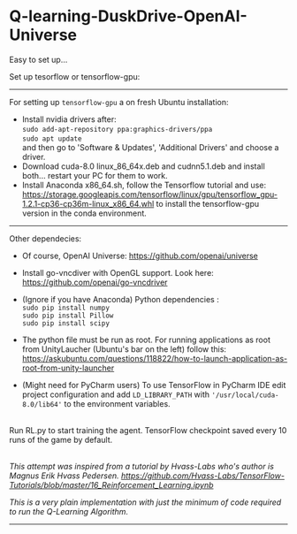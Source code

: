 # Q-learning-DuskDrive-OpenAI-Universe

Easy to set up...

Set up tesorflow or tensorflow-gpu:<br>
____

For setting up ```tensorflow-gpu``` a on fresh Ubuntu installation:
* Install nvidia drivers after: <br>
```sudo add-apt-repository ppa:graphics-drivers/ppa```<br>
```sudo apt update```<br>
and then go to 'Software & Updates', 'Additional Drivers' and choose a driver.
* Download cuda-8.0 linux_86_64x.deb and cudnn5.1.deb and install both... restart your PC for them to work.
* Install Anaconda x86_64.sh, follow the Tensorflow tutorial and use: https://storage.googleapis.com/tensorflow/linux/gpu/tensorflow_gpu-1.2.1-cp36-cp36m-linux_x86_64.whl
to install the tensorflow-gpu version in the conda environment. 
___

Other dependecies:

* Of course, OpenAI Universe: https://github.com/openai/universe
* Install go-vncdiver with OpenGL support. Look here: https://github.com/openai/go-vncdriver

* (Ignore if you have Anaconda) Python dependencies :<br>
```sudo pip install numpy```<br>
```sudo pip install Pillow```<br>
```sudo pip install scipy```<br>


* The python file must be run as root. For running applications as root from UnityLaucher (Ubuntu's bar on the left) follow this: https://askubuntu.com/questions/118822/how-to-launch-application-as-root-from-unity-launcher
 
* (Might need for PyCharm users) To use TensorFlow in PyCharm IDE edit project configuration and add ```LD_LIBRARY_PATH``` with ```'/usr/local/cuda-8.0/lib64'``` to the environment variables.<br><br>


Run RL.py to start training the agent. TensorFlow checkpoint saved every 10 runs of the game by default.<br><br>


<i>This attempt was inspired from a tutorial by Hvass-Labs who's author is Magnus Erik Hvass Pedersen.
https://github.com/Hvass-Labs/TensorFlow-Tutorials/blob/master/16_Reinforcement_Learning.ipynb

This is a very plain implementation with just the minimum of code required to run the Q-Learning Algorithm.

___

</i>
